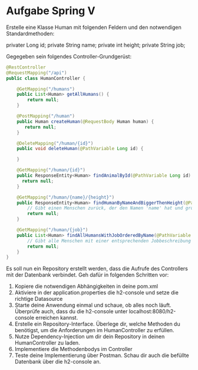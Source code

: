 # Aufgabe Spring V
Erstelle eine Klasse Human mit folgenden Feldern und den notwendigen Standardmethoden:

privater Long id;
private String name;
private int height;
private String job;


Gegegeben sein folgendes Controller-Grundgerüst:
````java
@RestController
@RequestMapping("/api")
public class HumanController {

    @GetMapping("/humans")
    public List<Human> getAllHumans() {
        return null;
    }

    @PostMapping("/human")
    public Human createHuman(@RequestBody Human human) {
       return null;
    }

    @DeleteMapping("/human/{id}")
    public void deleteHuman(@PathVariable Long id) {

    }

    @GetMapping("/human/{id}")
    public ResponseEntity<Human> findAnimalById(@PathVariable Long id) {
      return null;
    }

    @GetMapping("/human/{name}/{height}")
    public ResponseEntity<Human> findHumanByNameAndBiggerThenHeight(@PathVariable String name, @PathVariable int height) {
        // Gibt einen Menschen zurück, der den Namen 'name' hat und größer ist als 'height'
        return null;
    }

    @GetMapping("/human/{job}")
    public List<Human> findAllHumansWithJobOrderedByName(@PathVariable String job) {
        // Gibt alle Menschen mit einer entsprechenden Jobbeschreibung zurück und sortiert diese nach ihrem Namen
        return null;
    }
}
````
Es soll nun ein Repository erstellt werden, dass die Aufrufe des Controllers mit der Datenbank verbindet.
Geh dafür in folgenden Schritten vor:
1. Kopiere die notwendigen Abhängigkeiten in deine pom.xml
2. Aktiviere in der application.properties die h2-console und setze die richtige Datasource
3. Starte deine Anwendung einmal und schaue, ob alles noch läuft. Überprüfe auch, dass du die
h2-console unter localhost:8080/h2-console erreichen kannst.
4. Erstelle ein Repository-Interface. Überlege dir, welche Methoden du benötigst, um die Anforderungen im HumanController zu erfüllen.
5. Nutze Dependency-Injection um dir dein Repository in deinen HumanController zu laden.
6. Implementiere die Methodenbodys im Controller
7. Teste deine Implementierung über Postman. Schau dir auch die befüllte Datenbank über die h2-console an.
